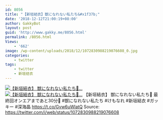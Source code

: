 ```yaml
---
id: 8056
title: "【新垣結衣】獣になれない私たち&#x1f37b;"
date: '2018-12-12T21:00:19+08:00'
author: GakkyBot
layout: post
guid: 'http://www.gakky.me/8056.html'
permalink: /8056.html
Views:
    - '662'
image: /wp-content/uploads/2018/12/1072830988219076608_0.jpg
categories:
    - twitter
tags:
    - twitter
    - 新垣结衣
---
```


[![【新垣結衣】
獣になれない私たち🍻...](http://www.yui-aragaki.org/wp-content/uploads/2018/12/1072830988219076608_0.jpg)](http://www.yui-aragaki.org/wp-content/uploads/2018/12/1072830988219076608_0.jpg)
[![【新垣結衣】
獣になれない私たち🍻...](http://www.yui-aragaki.org/wp-content/uploads/2018/12/1072830988219076608_1.jpg)](http://www.yui-aragaki.org/wp-content/uploads/2018/12/1072830988219076608_1.jpg)
【新垣結衣】
獣になれない私たち🍻
最終回オンエアまであと30分👏
\#獣になれない私たち #けもなれ #新垣結衣 #ガッキー #深海晶 https://t.co/Gvw6uWlatQ
Source: <https://twitter.com/i/web/status/1072830988219076608>
